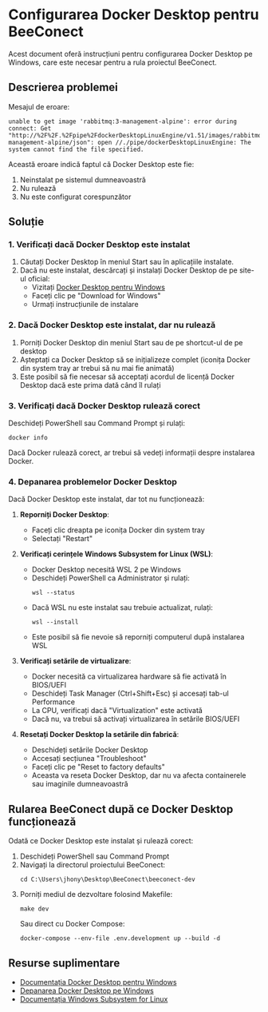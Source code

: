 # Configurarea Docker Desktop pentru BeeConect

Acest document oferă instrucțiuni pentru configurarea Docker Desktop pe Windows, care este necesar pentru a rula proiectul BeeConect.

## Descrierea problemei

Mesajul de eroare:
```
unable to get image 'rabbitmq:3-management-alpine': error during connect: Get "http://%2F%2F.%2Fpipe%2FdockerDesktopLinuxEngine/v1.51/images/rabbitmq:3-management-alpine/json": open //./pipe/dockerDesktopLinuxEngine: The system cannot find the file specified.
```

Această eroare indică faptul că Docker Desktop este fie:
1. Neinstalat pe sistemul dumneavoastră
2. Nu rulează
3. Nu este configurat corespunzător

## Soluție

### 1. Verificați dacă Docker Desktop este instalat

1. Căutați Docker Desktop în meniul Start sau în aplicațiile instalate.
2. Dacă nu este instalat, descărcați și instalați Docker Desktop de pe site-ul oficial:
   - Vizitați [Docker Desktop pentru Windows](https://www.docker.com/products/docker-desktop/)
   - Faceți clic pe "Download for Windows"
   - Urmați instrucțiunile de instalare

### 2. Dacă Docker Desktop este instalat, dar nu rulează

1. Porniți Docker Desktop din meniul Start sau de pe shortcut-ul de pe desktop
2. Așteptați ca Docker Desktop să se inițializeze complet (iconița Docker din system tray ar trebui să nu mai fie animată)
3. Este posibil să fie necesar să acceptați acordul de licență Docker Desktop dacă este prima dată când îl rulați

### 3. Verificați dacă Docker Desktop rulează corect

Deschideți PowerShell sau Command Prompt și rulați:
```
docker info
```

Dacă Docker rulează corect, ar trebui să vedeți informații despre instalarea Docker.

### 4. Depanarea problemelor Docker Desktop

Dacă Docker Desktop este instalat, dar tot nu funcționează:

1. **Reporniți Docker Desktop**:
   - Faceți clic dreapta pe iconița Docker din system tray
   - Selectați "Restart"

2. **Verificați cerințele Windows Subsystem for Linux (WSL)**:
   - Docker Desktop necesită WSL 2 pe Windows
   - Deschideți PowerShell ca Administrator și rulați:
     ```
     wsl --status
     ```
   - Dacă WSL nu este instalat sau trebuie actualizat, rulați:
     ```
     wsl --install
     ```
   - Este posibil să fie nevoie să reporniți computerul după instalarea WSL

3. **Verificați setările de virtualizare**:
   - Docker necesită ca virtualizarea hardware să fie activată în BIOS/UEFI
   - Deschideți Task Manager (Ctrl+Shift+Esc) și accesați tab-ul Performance
   - La CPU, verificați dacă "Virtualization" este activată
   - Dacă nu, va trebui să activați virtualizarea în setările BIOS/UEFI

4. **Resetați Docker Desktop la setările din fabrică**:
   - Deschideți setările Docker Desktop
   - Accesați secțiunea "Troubleshoot"
   - Faceți clic pe "Reset to factory defaults"
   - Aceasta va reseta Docker Desktop, dar nu va afecta containerele sau imaginile dumneavoastră

## Rularea BeeConect după ce Docker Desktop funcționează

Odată ce Docker Desktop este instalat și rulează corect:

1. Deschideți PowerShell sau Command Prompt
2. Navigați la directorul proiectului BeeConect:
   ```
   cd C:\Users\jhony\Desktop\BeeConect\beeconect-dev
   ```
3. Porniți mediul de dezvoltare folosind Makefile:
   ```
   make dev
   ```
   Sau direct cu Docker Compose:
   ```
   docker-compose --env-file .env.development up --build -d
   ```

## Resurse suplimentare

- [Documentația Docker Desktop pentru Windows](https://docs.docker.com/desktop/install/windows-install/)
- [Depanarea Docker Desktop pe Windows](https://docs.docker.com/desktop/troubleshoot/overview/)
- [Documentația Windows Subsystem for Linux](https://learn.microsoft.com/en-us/windows/wsl/install)